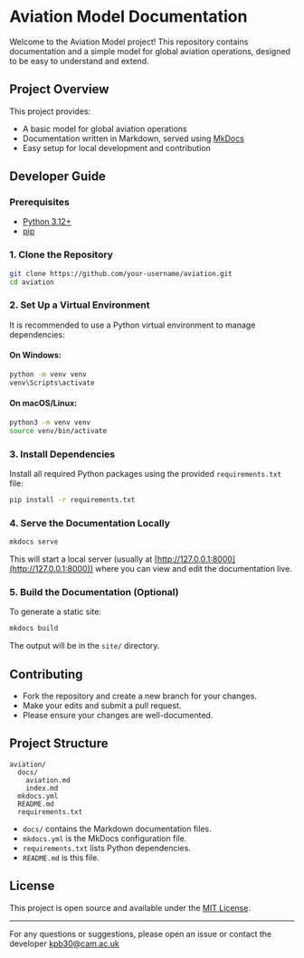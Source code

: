 # Aviation Model Documentation

Welcome to the Aviation Model project! This repository contains documentation and a simple model for global aviation operations, designed to be easy to understand and extend.

## Project Overview

This project provides:
- A basic model for global aviation operations
- Documentation written in Markdown, served using [MkDocs](https://www.mkdocs.org/)
- Easy setup for local development and contribution

## Developer Guide

### Prerequisites
- [Python 3.12+](https://www.python.org/downloads/)
- [pip](https://pip.pypa.io/en/stable/)

### 1. Clone the Repository
```sh
git clone https://github.com/your-username/aviation.git
cd aviation
```

### 2. Set Up a Virtual Environment
It is recommended to use a Python virtual environment to manage dependencies:

#### On Windows:
```sh
python -m venv venv
venv\Scripts\activate
```
#### On macOS/Linux:
```sh
python3 -m venv venv
source venv/bin/activate
```

### 3. Install Dependencies
Install all required Python packages using the provided `requirements.txt` file:
```sh
pip install -r requirements.txt
```

### 4. Serve the Documentation Locally
```sh
mkdocs serve
```
This will start a local server (usually at [http://127.0.0.1:8000](http://127.0.0.1:8000)) where you can view and edit the documentation live.

### 5. Build the Documentation (Optional)
To generate a static site:
```sh
mkdocs build
```
The output will be in the `site/` directory.

## Contributing
- Fork the repository and create a new branch for your changes.
- Make your edits and submit a pull request.
- Please ensure your changes are well-documented.

## Project Structure
```text
aviation/
  docs/
    aviation.md
    index.md
  mkdocs.yml
  README.md
  requirements.txt
```
- `docs/` contains the Markdown documentation files.
- `mkdocs.yml` is the MkDocs configuration file.
- `requirements.txt` lists Python dependencies.
- `README.md` is this file.

## License
This project is open source and available under the [MIT License](LICENSE).

---
For any questions or suggestions, please open an issue or contact the developer kpb30@cam.ac.uk
